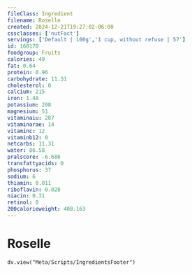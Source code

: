 ```yaml
---
fileClass: Ingredient
filename: Roselle
created: 2024-12-21T19:27:02-06:00
cssclasses: ['nutFact']
servings: ['Default | 100g','1 cup, without refuse | 57']
id: 168170
foodgroup: Fruits
calories: 49
fat: 0.64
protein: 0.96
carbohydrate: 11.31
cholesterol: 0
calcium: 215
iron: 1.48
potassium: 208
magnesium: 51
vitaminaiu: 287
vitaminarae: 14
vitaminc: 12
vitaminb12: 0
netcarbs: 11.31
water: 86.58
pralscore: -6.686
transfattyacids: 0
phosphorus: 37
sodium: 6
thiamin: 0.011
riboflavin: 0.028
niacin: 0.31
retinol: 0
200calorieweight: 408.163
---
```


# Roselle

```dataviewjs
dv.view("Meta/Scripts/IngredientsFooter")
```